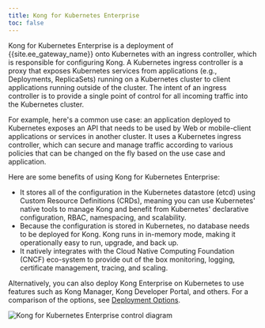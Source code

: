 ```yaml
---
title: Kong for Kubernetes Enterprise
toc: false
---
```


Kong for Kubernetes Enterprise is a deployment of {{site.ee_gateway_name}} onto Kubernetes with an ingress controller, which is responsible for configuring Kong. A Kubernetes ingress controller is a proxy that exposes Kubernetes services from applications (e.g., Deployments, ReplicaSets) running on a Kubernetes cluster to client applications running outside of the cluster. The intent of an ingress controller is to provide a single point of control for all incoming traffic into the Kubernetes cluster.

For example, here's a common use case: an application deployed to Kubernetes exposes an API that needs to be used by Web or mobile-client applications or services in another cluster. It uses a Kubernetes ingress controller, which can secure and manage traffic according to various policies that can be changed on the fly based on the use case and application.

Here are some benefits of using Kong for Kubernetes Enterprise:
* It stores all of the configuration in the Kubernetes datastore (etcd) using Custom Resource Definitions (CRDs), meaning you can use Kubernetes' native tools to manage Kong and benefit from Kubernetes' declarative configuration, RBAC, namespacing, and scalability.
* Because the configuration is stored in Kubernetes, no database needs to be deployed for Kong. Kong runs in in-memory mode, making it operationally easy to run, upgrade, and back up.
* It natively integrates with the Cloud Native Computing Foundation (CNCF) eco-system to provide out of the box monitoring, logging, certificate management, tracing, and scaling.

Alternatively, you can also deploy Kong Enterprise on Kubernetes to use features such as Kong Manager, Kong Developer Portal, and others. For a comparison of the options, see [Deployment Options](/enterprise/{{page.kong_version}}/kong-for-kubernetes/deployment-options).

<img src="https://doc-assets.konghq.com/kubernetes/K4K8S-Enterprise-Diagram.png" alt="Kong for Kubernetes Enterprise control diagram">
